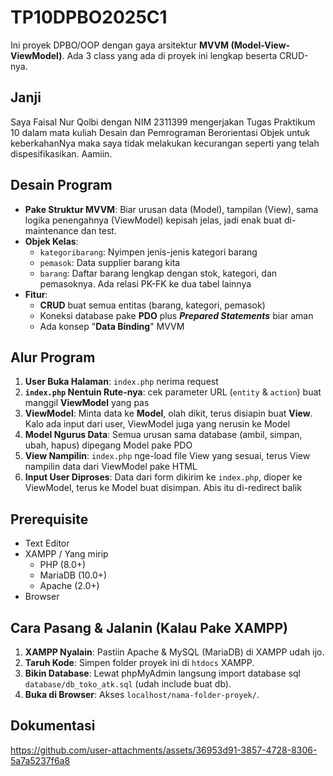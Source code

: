 # TP10DPBO2025C1
Ini proyek DPBO/OOP dengan gaya arsitektur **MVVM (Model-View-ViewModel)**. Ada 3 class yang ada di proyek ini lengkap beserta CRUD-nya.

## Janji
Saya Faisal Nur Qolbi dengan NIM 2311399 mengerjakan Tugas Praktikum 10 dalam mata kuliah Desain dan Pemrograman Berorientasi Objek untuk keberkahanNya maka saya tidak melakukan kecurangan seperti yang telah dispesifikasikan. Aamiin.

## Desain Program

  * **Pake Struktur MVVM**: Biar urusan data (Model), tampilan (View), sama logika penengahnya (ViewModel) kepisah jelas, jadi enak buat di-maintenance dan test.
  * **Objek Kelas**:
      * `kategoribarang`: Nyimpen jenis-jenis kategori barang
      * `pemasok`: Data supplier barang kita
      * `barang`: Daftar barang lengkap dengan stok, kategori, dan pemasoknya. Ada relasi PK-FK ke dua tabel lainnya
  * **Fitur**:
      * **CRUD** buat semua entitas (barang, kategori, pemasok)
      * Koneksi database pake **PDO** plus ***Prepared Statements*** biar aman
      * Ada konsep "**Data Binding**" MVVM

## Alur Program

1.  **User Buka Halaman**: `index.php` nerima request
2.  **`index.php` Nentuin Rute-nya**: cek parameter URL (`entity` & `action`) buat manggil **ViewModel** yang pas
3.  **ViewModel**: Minta data ke **Model**, olah dikit, terus disiapin buat **View**. Kalo ada input dari user, ViewModel juga yang nerusin ke Model
4.  **Model Ngurus Data**: Semua urusan sama database (ambil, simpan, ubah, hapus) dipegang Model pake PDO
5.  **View Nampilin**: `index.php` nge-load file View yang sesuai, terus View nampilin data dari ViewModel pake HTML
6.  **Input User Diproses**: Data dari form dikirim ke `index.php`, dioper ke ViewModel, terus ke Model buat disimpan. Abis itu di-redirect balik

## Prerequisite

  * Text Editor
  * XAMPP / Yang mirip
    * PHP (8.0+)
    * MariaDB (10.0+)
    * Apache (2.0+)
  * Browser

## Cara Pasang & Jalanin (Kalau Pake XAMPP)

1.  **XAMPP Nyalain**: Pastiin Apache & MySQL (MariaDB) di XAMPP udah ijo.
2.  **Taruh Kode**: Simpen folder proyek ini di `htdocs` XAMPP.
3.  **Bikin Database**: Lewat phpMyAdmin langsung import database sql `database/db_toko_atk.sql` (udah include buat db).
5.  **Buka di Browser**: Akses `localhost/nama-folder-proyek/`.

## Dokumentasi

https://github.com/user-attachments/assets/36953d91-3857-4728-8306-5a7a5237f6a8
